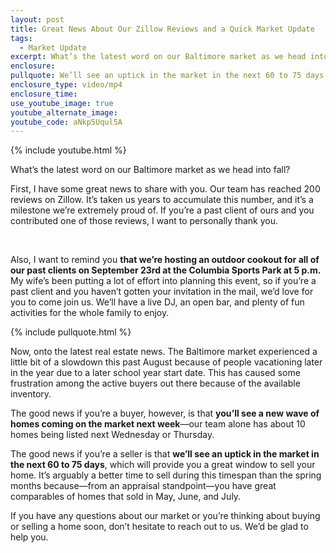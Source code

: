 ```yaml
---
layout: post
title: Great News About Our Zillow Reviews and a Quick Market Update
tags:
  - Market Update
excerpt: What’s the latest word on our Baltimore market as we head into fall?
enclosure:
pullquote: We’ll see an uptick in the market in the next 60 to 75 days.
enclosure_type: video/mp4
enclosure_time:
use_youtube_image: true
youtube_alternate_image:
youtube_code: aNkp5Uqul5A
---
```



{% include youtube.html %}

What’s the latest word on our Baltimore market as we head into fall?

First, I have some great news to share with you. Our team has reached 200 reviews on Zillow. It’s taken us years to accumulate this number, and it’s a milestone we’re extremely proud of. If you’re a past client of ours and you contributed one of those reviews, I want to personally thank you.

&nbsp;

Also, I want to remind you **that we’re hosting an outdoor cookout for all of our past clients on September 23rd at the Columbia Sports Park at 5 p.m.** My wife’s been putting a lot of effort into planning this event, so if you’re a past client and you haven’t gotten your invitation in the mail, we’d love for you to come join us. We’ll have a live DJ, an open bar, and plenty of fun activities for the whole family to enjoy.

{% include pullquote.html %}

Now, onto the latest real estate news. The Baltimore market experienced a little bit of a slowdown this past August because of people vacationing later in the year due to a later school year start date. This has caused some frustration among the active buyers out there because of the available inventory.

The good news if you’re a buyer, however, is that **you’ll see a new wave of homes coming on the market next week**—our team alone has about 10 homes being listed next Wednesday or Thursday.

The good news if you’re a seller is that **we’ll see an uptick in the market in the next 60 to 75 days**, which will provide you a great window to sell your home. It’s arguably a better time to sell during this timespan than the spring months because—from an appraisal standpoint—you have great comparables of homes that sold in May, June, and July.

If you have any questions about our market or you’re thinking about buying or selling a home soon, don’t hesitate to reach out to us. We’d be glad to help you.